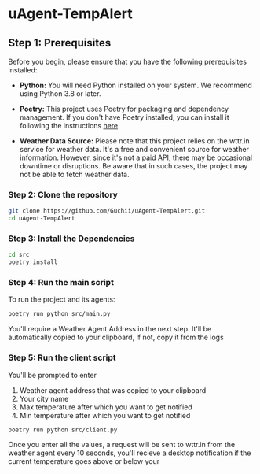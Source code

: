 # uAgent-TempAlert

## Step 1: Prerequisites

Before you begin, please ensure that you have the following prerequisites installed:

- **Python:** You will need Python installed on your system. We recommend using Python 3.8 or later.

- **Poetry:** This project uses Poetry for packaging and dependency management. If you don't have Poetry installed, you can install it following the instructions [here](https://python-poetry.org/docs/#installation).

- **Weather Data Source:** Please note that this project relies on the wttr.in service for weather data. It's a free and convenient source for weather information. However, since it's not a paid API, there may be occasional downtime or disruptions. Be aware that in such cases, the project may not be able to fetch weather data.

### Step 2: Clone the repository

```bash
git clone https://github.com/Guchii/uAgent-TempAlert.git
cd uAgent-TempAlert
```


### Step 3: Install the Dependencies

```bash
cd src
poetry install
```

### Step 4: Run the main script

To run the project and its agents:

```bash
poetry run python src/main.py
```

You'll require a Weather Agent Address in the next step.
It'll be automatically copied to your clipboard, if not, copy it from the logs

### Step 5: Run the client script

You'll be prompted to enter

1. Weather agent address that was copied to your clipboard
2. Your city name
3. Max temperature after which you want to get notified
4. Min temperature after which you want to get notified

```bash
poetry run python src/client.py
```

Once you enter all the values, a request will be sent to wttr.in from the weather agent every 10 seconds, you'll recieve a desktop notification if the current temperature goes above or below your
